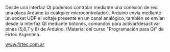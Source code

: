 Desde una interfaz Qt podemos controlar mediante una conexión de red una placa Arduino (o cualquier microcontrolador).
Arduino envía mediante un socket UDP el voltaje presente en un canal analógico, también se envían desde la interfaz Qt mediante botones, comandos para activar/desactivar pines (5,6,7 y 8) de Arduino.
(Material del curso "Programación para Qt" de Firtec Argentina.

www.firtec.com.ar
